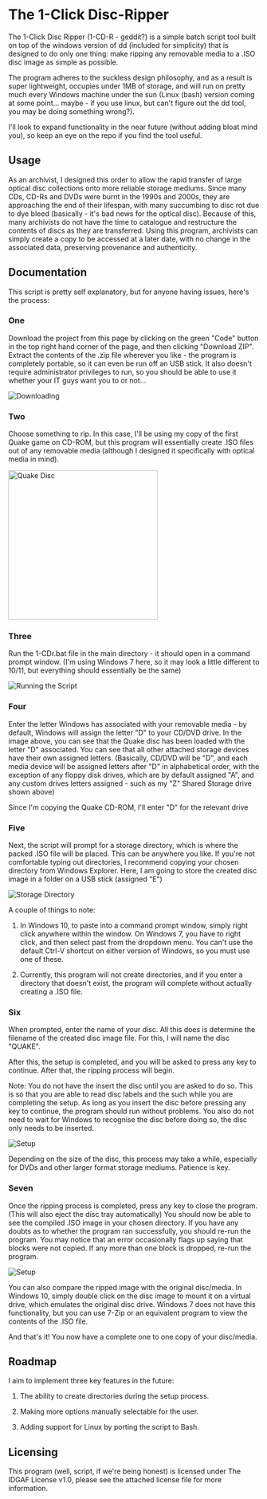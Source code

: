 # The 1-Click Disc-Ripper

The 1-Click Disc Ripper (1-CD-R - geddit?) is a simple batch script tool built on top of the windows version of dd (included for simplicity) that is designed to do only one thing: make ripping any removable media to a .ISO disc image as simple as possible.

The program adheres to the suckless design philosophy, and as a result is super lightweight, occupies under 1MB of storage, and will run on pretty much every Windows machine under the sun (Linux (bash) version coming at some point... maybe - if you use linux, but can't figure out the dd tool, you may be doing something wrong?).

I'll look to expand functionality in the near future (without adding bloat mind you), so keep an eye on the repo if you find the tool useful.

## Usage

As an archivist, I designed this order to allow the rapid transfer of large optical disc collections onto more reliable storage mediums. Since many CDs, CD-Rs and DVDs were burnt in the 1990s and 2000s, they are approaching the end of their lifespan, with many succumbing to disc rot due to dye bleed (basically - it's bad news for the optical disc). Because of this, many archivists do not have the time to catalogue and restructure the contents of discs as they are transferred. Using this program, archivists can simply create a copy to be accessed at a later date, with no change in the associated data, preserving provenance and authenticity.

## Documentation

This script is pretty self explanatory, but for anyone having issues, here's the process:

### One

Download the project from this page by clicking on the green "Code" button in the top right hand corner of the page, and then clicking "Download ZIP". Extract the contents of the .zip file wherever you like - the program is completely portable, so it can even be run off an USB stick. It also doesn't require administrator privileges to run, so you should be able to use it whether your IT guys want you to or not...

<img src="https://sam.nl.tab.digital/apps/files_sharing/publicpreview/c4kBe7ky6XAF8Gs?x=1885&y=614&a=true&file=ONE.PNG&scalingup=0" alt="Downloading" title="Downloading"/>

### Two

Choose something to rip. In this case, I'll be using my copy of the first Quake game on CD-ROM, but this program will essentially create .ISO files out of any removable media (although I designed it specifically with optical media in mind).

<img src="https://www.quaddicted.com/_media/library/quake_registered_1.01_id_-_disc_-_unconnet.jpg" alt="Quake Disc" title="Quake Disc" width="300"/>

### Three

Run the 1-CDr.bat file in the main directory - it should open in a command prompt window. (I'm using Windows 7 here, so it may look a little different to 10/11, but everything should essentially be the same)

<img src="https://sam.nl.tab.digital/apps/files_sharing/publicpreview/o6YQzkN6fnZGGHx?x=1885&y=614&a=true&file=THREE.PNG&scalingup=0" alt="Running the Script" title="Running the Script"/>

### Four

Enter the letter Windows has associated with your removable media - by default, Windows will assign the letter "D" to your CD/DVD drive. In the image above, you can see that the Quake disc has been loaded with the letter "D" associated. You can see that all other attached storage devices have their own assigned letters. (Basically, CD/DVD will be "D", and each media device will be assigned letters after "D" in alphabetical order, with the exception of any floppy disk drives, which are by default assigned "A", and any custom drives letters assigned - such as my "Z" Shared Storage drive shown above)

Since I'm copying the Quake CD-ROM, I'll enter "D" for the relevant drive

### Five

Next, the script will prompt for a storage directory, which is where the packed .ISO file will be placed. This can be anywhere you like. If you're not comfortable typing out directories, I recommend copying your chosen directory from Windows Explorer. Here, I am going to store the created disc image in a folder on a USB stick (assigned "E")

<img src="https://sam.nl.tab.digital/apps/files_sharing/publicpreview/mGJ8KAWcyF2TYAm?x=1885&y=614&a=true&file=FIVE.PNG&scalingup=0" alt="Storage Directory" title="Storage Directory"/>

A couple of things to note:

1. In Windows 10, to paste into a command prompt window, simply right click anywhere within the window. On Windows 7, you have to right click, and then select past from the dropdown menu. You can't use the default Ctrl-V shortcut on either version of Windows, so you must use one of these.

2. Currently, this program will not create directories, and if you enter a directory that doesn't exist, the program will complete without actually creating a .ISO file.

### Six

When prompted, enter the name of your disc. All this does is determine the filename of the created disc image file. For this, I will name the disc "QUAKE".

After this, the setup is completed, and you will be asked to press any key to continue. After that, the ripping process will begin.

Note: You do not have the insert the disc until you are asked to do so. This is so that you are able to read disc labels and the such while you are completing the setup. As long as you insert the disc before pressing any key to continue, the program should run without problems. You also do not need to wait for Windows to recognise the disc before doing so, the disc only needs to be inserted.

<img src="https://sam.nl.tab.digital/apps/files_sharing/publicpreview/NoQtjLK4CtyKFgq?x=1885&y=614&a=true&file=SIX.PNG&scalingup=0" alt="Setup" title="Setup"/>

Depending on the size of the disc, this process may take a while, especially for DVDs and other larger format storage mediums. Patience is key.

### Seven

Once the ripping process is completed, press any key to close the program. (This will also eject the disc tray automatically) You should now be able to see the compiled .ISO image in your chosen directory. If you have any doubts as to whether the program ran successfully, you should re-run the program. You may notice that an error occasionally flags up saying that blocks were not copied. If any more than one block is dropped, re-run the program.

<img src="https://sam.nl.tab.digital/apps/files_sharing/publicpreview/6tSpfmzaB5XorQF?x=1885&y=614&a=true&file=SEVEN.PNG&scalingup=0" alt="Setup" title="Setup"/>

You can also compare the ripped image with the original disc/media. In Windows 10, simply double click on the disc image to mount it on a virtual drive, which emulates the original disc drive. Windows 7 does not have this functionality, but you can use 7-Zip or an equivalent program to view the contents of the .ISO file.

And that's it! You now have a complete one to one copy of your disc/media.

## Roadmap

I aim to implement three key features in the future:

1. The ability to create directories during the setup process.

2. Making more options manually selectable for the user.

3. Adding support for Linux by porting the script to Bash.

## Licensing

This program (well, script, if we're being honest) is licensed under The IDGAF License v1.0, please see the attached license file for more information.